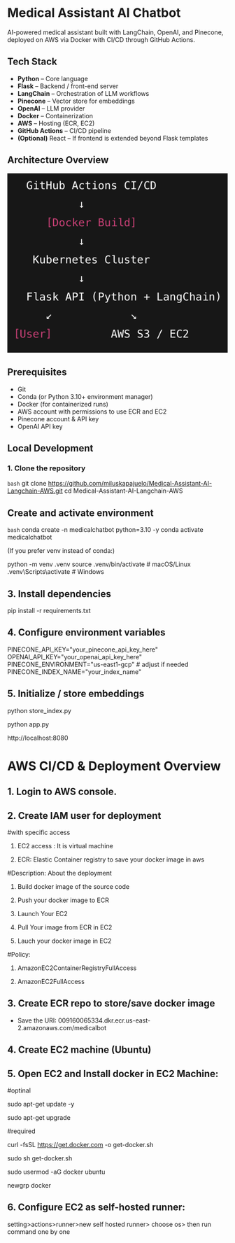 # Medical Assistant AI Chatbot

AI-powered medical assistant built with LangChain, OpenAI, and Pinecone, deployed on AWS via Docker with CI/CD through GitHub Actions.

## Tech Stack

- **Python** – Core language
- **Flask** – Backend / front-end server
- **LangChain** – Orchestration of LLM workflows
- **Pinecone** – Vector store for embeddings
- **OpenAI** – LLM provider
- **Docker** – Containerization
- **AWS** – Hosting (ECR, EC2)
- **GitHub Actions** – CI/CD pipeline
- **(Optional)** React – If frontend is extended beyond Flask templates


## Architecture Overview

<p align="center">
  <img src="docs/architecture.png" alt="App Architecture" width="600"/>
</p>

## Prerequisites

- Git
- Conda (or Python 3.10+ environment manager)
- Docker (for containerized runs)
- AWS account with permissions to use ECR and EC2
- Pinecone account & API key
- OpenAI API key

## Local Development

### 1. Clone the repository

```bash```
git clone https://github.com/miluskapajuelo/Medical-Assistant-AI-Langchain-AWS.git
cd Medical-Assistant-AI-Langchain-AWS

## Create and activate environment

```bash```
conda create -n medicalchatbot python=3.10 -y
conda activate medicalchatbot

(If you prefer venv instead of conda:)

python -m venv .venv
source .venv/bin/activate  # macOS/Linux
.venv\Scripts\activate     # Windows


## 3. Install dependencies

pip install -r requirements.txt


## 4. Configure environment variables

PINECONE_API_KEY="your_pinecone_api_key_here"
OPENAI_API_KEY="your_openai_api_key_here"
PINECONE_ENVIRONMENT="us-east1-gcp"  # adjust if needed
PINECONE_INDEX_NAME="your_index_name"


## 5. Initialize / store embeddings
python store_index.py

python app.py

http://localhost:8080

# AWS CI/CD & Deployment Overview

## 1. Login to AWS console.

## 2. Create IAM user for deployment

#with specific access

1. EC2 access : It is virtual machine

2. ECR: Elastic Container registry to save your docker image in aws


#Description: About the deployment

1. Build docker image of the source code

2. Push your docker image to ECR

3. Launch Your EC2 

4. Pull Your image from ECR in EC2

5. Lauch your docker image in EC2

#Policy:

1. AmazonEC2ContainerRegistryFullAccess

2. AmazonEC2FullAccess

## 3. Create ECR repo to store/save docker image

- Save the URI: 009160065334.dkr.ecr.us-east-2.amazonaws.com/medicalbot

## 4. Create EC2 machine (Ubuntu)
## 5. Open EC2 and Install docker in EC2 Machine:


#optinal

sudo apt-get update -y

sudo apt-get upgrade

#required

curl -fsSL https://get.docker.com -o get-docker.sh

sudo sh get-docker.sh

sudo usermod -aG docker ubuntu

newgrp docker


## 6. Configure EC2 as self-hosted runner:
setting>actions>runner>new self hosted runner> choose os> then run command one by one

